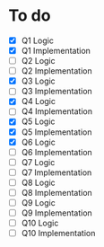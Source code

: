 # To do 
- [x] Q1 Logic
- [x] Q1 Implementation
- [ ] Q2 Logic
- [ ] Q2 Implementation
- [x] Q3 Logic
- [ ] Q3 Implementation
- [x] Q4 Logic
- [ ] Q4 Implementation
- [x] Q5 Logic
- [x] Q5 Implementation
- [x] Q6 Logic
- [ ] Q6 Implementation
- [ ] Q7 Logic
- [ ] Q7 Implementation
- [ ] Q8 Logic
- [ ] Q8 Implementation
- [ ] Q9 Logic
- [ ] Q9 Implementation
- [ ] Q10 Logic
- [ ] Q10 Implementation
